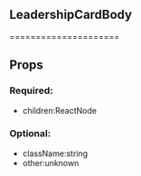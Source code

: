 
## LeadershipCardBody
=====================
## Props


### Required:
 - children:ReactNode

### Optional:
 - className:string
 - other:unknown